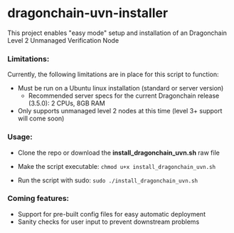 # dragonchain-uvn-installer 

This project enables "easy mode" setup and installation of an Dragonchain Level 2 Unmanaged Verification Node

### Limitations:

Currently, the following limitations are in place for this script to function:
- Must be run on a Ubuntu linux installation (standard or server version)
    - Recommended server specs for the current Dragonchain release (3.5.0): 2 CPUs, 8GB RAM
- Only supports unmanaged level 2 nodes at this time (level 3+ support will come soon)

### Usage:

- Clone the repo or download the **install_dragonchain_uvn.sh** raw file

- Make the script executable:
```chmod u+x install_dragonchain_uvn.sh```

- Run the script with sudo:
```sudo ./install_dragonchain_uvn.sh```

### Coming features:
- Support for pre-built config files for easy automatic deployment
- Sanity checks for user input to prevent downstream problems
